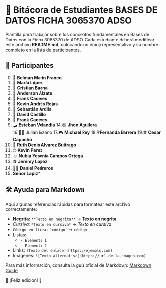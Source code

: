 # 📘 Bitácora de Estudiantes BASES DE DATOS FICHA 3065370 ADSO

Plantilla para trabajar sobre los conceptos fundamentales en Bases de Datos con la Ficha 3065370 de ADSO.
Cada estudiante deberá modificar este archivo **README.md**, colocando un emoji representativo y su nombre completo en la lista de participantes.

## 📌 Participantes

0. 🚀 **Belman Marin Franco**
2. 🎸 **María López**
3. 🏀 **Cristian Baena**
4. 🎨 **Anderson Alzate**
5. 🎉 **Frank Caceres**
6. 🎸 **Kevin Andrès Rojas** 
7. 🐲 **Sebastián Ardila**
8. 🙊 **David Castillo**
9. 🎉 **Frank Caceres**
11. 🛹 **Esteban Velandia**
14.😆 **Jhon Aguilera**   
16.🐱‍👤 Julian lozano 
17.🎮 **Michael Rey**
18.💗​ **Fernanda Barrera**
19.⚽ **Cesar Capacho**
20. 🥰 **Ruth Denis Alvarez Buitrago**
21. 🤓 **Kevin Perez**
24. ☺️ **Nubia Yesenia Campos Ortega**
29. ⚽​ **Jeremy Lopez**
30. 🐱‍👤 **Daniel Pedreros**
37. **Señor Lapiz***


## 🛠 Ayuda para Markdown

Aquí algunas referencias rápidas para formatear este archivo correctamente:

- **Negrita:** `**Texto en negrita**` → **Texto en negrita**
- *Cursiva:* `*Texto en cursiva*` → *Texto en cursiva*
- `Código en línea:` `` `código` `` → `código`
- Listas:
  - `- Elemento 1`
  - `- Elemento 2`
- Links: `[Texto del enlace](https://ejemplo.com)`
- Imágenes: `![Texto alternativo](https://url-de-la-imagen.com)`

Para más información, consulta la guía oficial de Markdown: [Markdown Guide](https://www.markdownguide.org/)

🚀 ¡Feliz edición! 🎉
